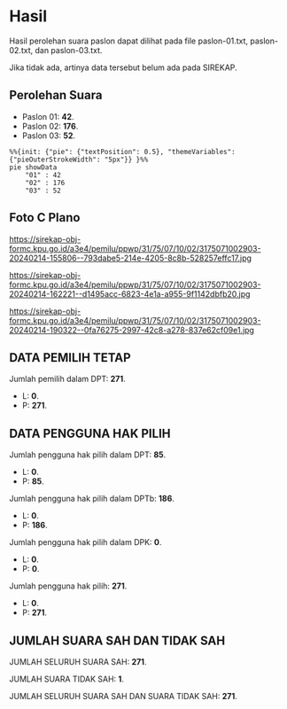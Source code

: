 # Hasil

Hasil perolehan suara paslon dapat dilihat pada file paslon-01.txt, paslon-02.txt, dan paslon-03.txt.

Jika tidak ada, artinya data tersebut belum ada pada SIREKAP.

## Perolehan Suara

 * Paslon 01: **42**.
 * Paslon 02: **176**.
 * Paslon 03: **52**.

```mermaid
%%{init: {"pie": {"textPosition": 0.5}, "themeVariables": {"pieOuterStrokeWidth": "5px"}} }%%
pie showData
    "01" : 42
    "02" : 176
    "03" : 52
```
## Foto C Plano

https://sirekap-obj-formc.kpu.go.id/a3e4/pemilu/ppwp/31/75/07/10/02/3175071002903-20240214-155806--793dabe5-214e-4205-8c8b-528257effc17.jpg

https://sirekap-obj-formc.kpu.go.id/a3e4/pemilu/ppwp/31/75/07/10/02/3175071002903-20240214-162221--d1495acc-6823-4e1a-a955-9f1142dbfb20.jpg

https://sirekap-obj-formc.kpu.go.id/a3e4/pemilu/ppwp/31/75/07/10/02/3175071002903-20240214-190322--0fa76275-2997-42c8-a278-837e62cf09e1.jpg

## DATA PEMILIH TETAP

Jumlah pemilih dalam DPT: **271**.
 * L: **0**.
 * P: **271**.

## DATA PENGGUNA HAK PILIH

Jumlah pengguna hak pilih dalam DPT: **85**.
 * L: **0**.
 * P: **85**.

Jumlah pengguna hak pilih dalam DPTb: **186**.
 * L: **0**.
 * P: **186**.

Jumlah pengguna hak pilih dalam DPK: **0**.
 * L: **0**.
 * P: **0**.

Jumlah pengguna hak pilih: **271**.
 * L: **0**.
 * P: **271**.

## JUMLAH SUARA SAH DAN TIDAK SAH

JUMLAH SELURUH SUARA SAH: **271**.

JUMLAH SUARA TIDAK SAH: **1**.

JUMLAH SELURUH SUARA SAH DAN SUARA TIDAK SAH: **271**.
